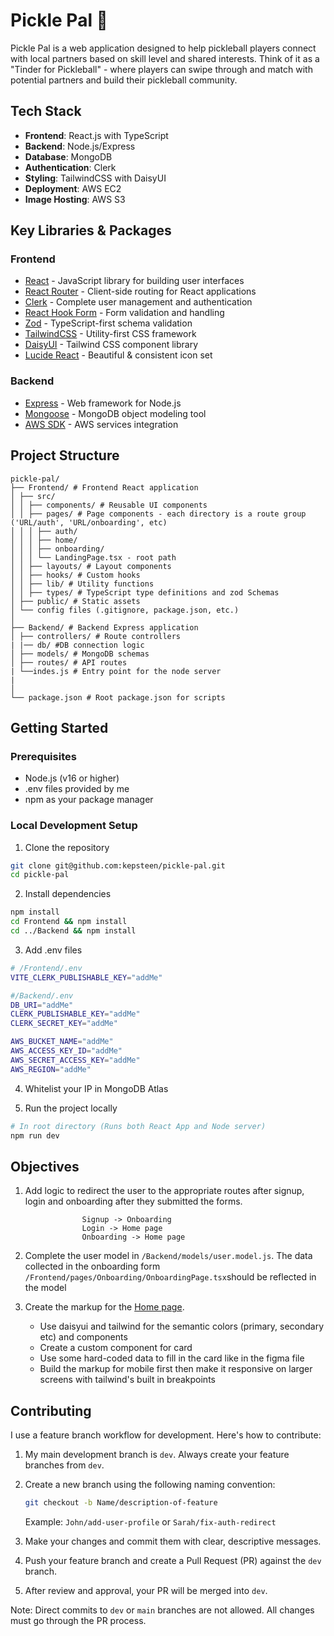 # Pickle Pal 🏓

Pickle Pal is a web application designed to help pickleball players connect with local partners based on skill level and shared interests. Think of it as a "Tinder for Pickleball" - where players can swipe through and match with potential partners and build their pickleball community.

## Tech Stack

- **Frontend**: React.js with TypeScript
- **Backend**: Node.js/Express
- **Database**: MongoDB
- **Authentication**: Clerk
- **Styling**: TailwindCSS with DaisyUI
- **Deployment**: AWS EC2
- **Image Hosting**: AWS S3

## Key Libraries & Packages

### Frontend

- [React](https://react.dev/) - JavaScript library for building user interfaces
- [React Router](https://reactrouter.com/) - Client-side routing for React applications
- [Clerk](https://clerk.com/) - Complete user management and authentication
- [React Hook Form](https://react-hook-form.com/) - Form validation and handling
- [Zod](https://zod.dev/) - TypeScript-first schema validation
- [TailwindCSS](https://tailwindcss.com/) - Utility-first CSS framework
- [DaisyUI](https://daisyui.com/) - Tailwind CSS component library
- [Lucide React](https://lucide.dev/) - Beautiful & consistent icon set

### Backend

- [Express](https://expressjs.com/) - Web framework for Node.js
- [Mongoose](https://mongoosejs.com/) - MongoDB object modeling tool
- [AWS SDK](https://aws.amazon.com/sdk-for-javascript/) - AWS services integration

## Project Structure

```
pickle-pal/
├── Frontend/ # Frontend React application
│ ├── src/
│ │ ├── components/ # Reusable UI components
│ │ ├── pages/ # Page components - each directory is a route group ('URL/auth', 'URL/onboarding', etc)
│ │ │ ├── auth/
│ │ │ ├── home/
│ │ │ ├── onboarding/
│ │ │ └── LandingPage.tsx - root path
│ │ ├── layouts/ # Layout components
│ │ ├── hooks/ # Custom hooks
│ │ ├── lib/ # Utility functions
│ │ ├── types/ # TypeScript type definitions and zod Schemas
│ ├── public/ # Static assets
│ └── config files (.gitignore, package.json, etc.)
│
├── Backend/ # Backend Express application
│ ├── controllers/ # Route controllers
| |── db/ #DB connection logic
│ ├── models/ # MongoDB schemas
│ ├── routes/ # API routes
| └──indes.js # Entry point for the node server
|
│
└── package.json # Root package.json for scripts
```

## Getting Started

### Prerequisites

- Node.js (v16 or higher)
- .env files provided by me
- npm as your package manager

### Local Development Setup

1. Clone the repository

```bash
git clone git@github.com:kepsteen/pickle-pal.git
cd pickle-pal

```

2. Install dependencies

```bash
npm install
cd Frontend && npm install
cd ../Backend && npm install
```

3. Add .env files

```bash
# /Frontend/.env
VITE_CLERK_PUBLISHABLE_KEY="addMe"

#/Backend/.env
DB_URI="addMe"
CLERK_PUBLISHABLE_KEY="addMe"
CLERK_SECRET_KEY="addMe"

AWS_BUCKET_NAME="addMe"
AWS_ACCESS_KEY_ID="addMe"
AWS_SECRET_ACCESS_KEY="addMe"
AWS_REGION="addMe"
```

4. Whitelist your IP in MongoDB Atlas

5. Run the project locally

```bash
# In root directory (Runs both React App and Node server)
npm run dev
```

## Objectives

1. Add logic to redirect the user to the appropriate routes after signup, login and onboarding after they submitted the forms.

```
				Signup -> Onboarding
				Login -> Home page
				Onboarding -> Home page
```

2. Complete the user model in `/Backend/models/user.model.js`. The data collected in the onboarding form `/Frontend/pages/Onboarding/OnboardingPage.tsx`should be reflected in the model

3. Create the markup for the [Home page](https://www.figma.com/design/eTfZdHbhLsu0nSbBbhJQuv/Pickle-Pal?node-id=5-2&t=NkHUOe3wq25Bh5PB-4).
   - Use daisyui and tailwind for the semantic colors (primary, secondary etc) and components
   - Create a custom component for card
   - Use some hard-coded data to fill in the card like in the figma file
   - Build the markup for mobile first then make it responsive on larger screens with tailwind's built in breakpoints

## Contributing

I use a feature branch workflow for development. Here's how to contribute:

1. My main development branch is `dev`. Always create your feature branches from `dev`.

2. Create a new branch using the following naming convention:

   ```bash
   git checkout -b Name/description-of-feature
   ```

   Example: `John/add-user-profile` or `Sarah/fix-auth-redirect`

3. Make your changes and commit them with clear, descriptive messages.

4. Push your feature branch and create a Pull Request (PR) against the `dev` branch.

5. After review and approval, your PR will be merged into `dev`.

Note: Direct commits to `dev` or `main` branches are not allowed. All changes must go through the PR process.

